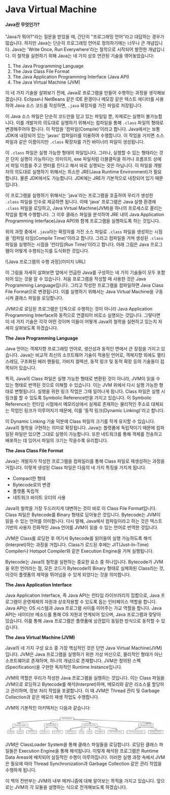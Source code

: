 # Java Virtual Machine

#### Java란 무엇인가?

"Java가 뭐야?"라는 질문을 받았을 때, 간단히 "프로그래밍 언어"라고 대답하는 경우가 많습니다. 하지만 Java는 단순히 프로그래밍 언어로 정의하기에는 너무나 큰 개념입니다. Java는 'Write Once, Run Everywhere'라는 철학으로 시작되어 발전한 개념입니다. 이 철학을 실현하기 위해 Java는 네 가지 상호 연관된 기술을 엮어놓았습니다:

1. The Java Programming Language
2. The Java Class File Format
3. The Java Application Programming Interface (Java API)
4. The Java Virtual Machine (JVM)

이 네 가지 기술을 살펴보기 전에, Java로 프로그램을 만들어 수행하는 과정을 생각해보겠습니다. Eclipse나 NetBeans 같은 IDE 환경이나 메모장 같은 텍스트 에디터를 사용하여 Java 소스 코드를 작성하면, `.java` 확장자를 가진 파일로 저장됩니다.

이 Java 소스 파일은 단순히 코드만을 담고 있는 파일일 뿐, 자체로는 실행이 불가능합니다. 이를 개발자의 의도대로 실행하기 위해서는 컴파일을 통해 `.class` 파일의 형태로 변경해주어야 합니다. 이 작업을 '컴파일(Compile)'이라고 합니다. Java에서는 보통 JDK에 내장되어 있는 'javac' 컴파일러를 이용하여 수행합니다. 이 작업을 거치면 소스 파일과 같은 이름이지만 `.class` 확장자를 가진 바이너리 파일이 생성됩니다.

이 `.class` 파일은 실행 가능한 형태의 파일입니다. 그러나, 실행할 수 있는 형태라는 것은 단지 실행이 가능하다는 의미이지, exe 파일처럼 더블클릭을 하거나 프롬프트 상에서 파일 이름을 주고 엔터를 친다고 해서 바로 실행되는 것은 아닙니다. 이 파일을 개발자의 의도대로 실행하기 위해서는 최소한 JRE(Java Runtime Environment)가 필요합니다. 물론 JDK에서도 가능합니다. JDK에는 JRE가 기본적으로 내장되어 있기 때문입니다.

이 프로그램을 실행하기 위해서는 'java'라는 프로그램을 호출하여 우리가 생성한 `.class` 파일을 인수로 제공하면 됩니다. 이때 'java' 프로그램은 Java 실행 환경에 `.class` 파일을 로딩하고, Java Virtual Machine(JVM)을 하나의 프로세스로 올리는 작업을 함께 수행합니다. 그 이후 클래스 파일을 분석하여 JRE 내의 Java Application Programming Interface(Java API)와 함께 프로그램을 실행하도록 하는 것입니다.

위의 과정 중에서 `.java`라는 확장자를 가진 소스 파일로 `.class` 파일을 생성하는 시점을 '컴파일 타임(Compile Time)'이라고 합니다. 그리고 컴파일을 거쳐 생성된 `.class` 파일을 실행하는 시점을 '런타임(Run Time)'이라고 합니다. 아래 그림은 Java 프로그램이 어떻게 수행되는지를 도식화한 것입니다.

!\[Java 프로그램의 수행 과정]\(이미지 URL)

이 그림을 자세히 살펴보면 앞에서 언급한 Java를 구성하는 네 가지 기술들이 모두 포함되어 있는 것을 알 수 있습니다. 처음 프로그램을 작성할 때 사용한 것은 Java Programming Language입니다. 그리고 작성한 프로그램을 컴파일하면 Java Class File Format으로 변경됩니다. 이를 실행하기 위해서는 Java Virtual Machine을 구동시켜 클래스 파일을 로딩합니다.

JVM으로 로딩된 프로그램은 단독으로 수행하는 것이 아니라 Java Application Programming Interface와 동적으로 연결되어 비로소 실행되는 것입니다. 그렇다면 이 네 가지 기술은 각각 어떤 것이며 이들이 어떻게 Java의 철학을 실현하고 있는지 자세히 살펴보도록 하겠습니다.

**The Java Programming Language**

Java 언어는 객체지향 프로그래밍 언어로, 생산성과 동적인 면에서 큰 장점을 가지고 있습니다. Java는 비교적 최신의 소프트웨어 기술이 적용된 언어로, 객체지향 외에도 멀티스레딩, 구조화된 에러 핸들링, 가비지 컬렉션, 동적 링크 및 동적 확장 등의 기술들이 접목되어 있습니다.

특히, Java의 Class 파일은 실행 가능한 형태로 변환된 것이 아니라, JVM이 읽을 수 있는 형태로 번역된 것으로 이해할 수 있습니다. 이는 JVM 위에서 다시 실행 가능한 형태로 변형됩니다. 실행을 위한 링크 작업은 그때 일어나게 됩니다. Class 파일은 실행 시 링크를 할 수 있도록 Symbolic Reference만을 가지고 있습니다. 이 Symbolic Reference는 런타임 시점에서 메모리상에서 실제로 존재하는 물리적인 주소로 대체되는 작업인 링크가 이루어지기 때문에, 이를 '동적 링크(Dynamic Linking)'라고 합니다.

이 Dynamic Linking 기술 덕분에 Class 파일의 크기를 작게 유지할 수 있습니다. Java의 철학을 구현하는 의미로 확장됩니다. Java는 플랫폼에 독립적이기 때문에 컴파일된 파일만 있으면 그대로 실행이 가능합니다. 또한 네트워크를 통해 객체를 전송하고 배포하는 데 있어서 파일의 크기는 작을수록 유리합니다.

**The Java Class File Format**

Java는 개발자가 작성한 프로그램을 컴파일러를 통해 Class 파일로 재생성하는 과정을 거칩니다. 이렇게 생성된 Class 파일은 다음의 네 가지 특징을 가지게 됩니다.

* Compact한 형태
* Bytecode로의 변경
* 플랫폼 독립적
* 네트워크 바이트 오더의 사용

Java의 철학을 가장 두드러지게 대변하는 것이 바로 이 Class File Format입니다. Class 파일은 Bytecode를 Binary 형태로 담아놓은 것입니다. Bytecode는 JVM이 읽을 수 있는 언어를 의미합니다. 다시 말해, Java에서 컴파일이라고 하는 것은 텍스트 기반의 사용자 친화적인 Java 언어를 JVM이 읽을 수 있는 언어로 번역한 것입니다.

JVM은 Class를 로딩한 후 여기서 Bytecode를 읽어들여 실행 가능하도록 해석(Interpret)하는 과정을 거칩니다. Class가 로드된 후에는 JIT(Just-In-Time) Compiler나 Hotspot Compiler와 같은 Execution Engine을 거쳐 실행됩니다.

Bytecode는 Java의 철학을 실현하는 중요한 요소 중 하나입니다. Bytecode가 JVM을 위한 언어라는 점, 모든 코드가 Bytecode의 Binary 형태로 실체화된 Class라는 것, 이것이 플랫폼의 제약을 뛰어넘을 수 있게 되었다는 것을 의미합니다.

**The Java Application Interface**

Java Application Interface, 즉 Java API는 런타임 라이브러리의 집합으로, Java 프로그램이 운영체제의 자원과 상호작용할 수 있도록 돕는 인터페이스 역할을 합니다. Java API는 OS 시스템과 Java 프로그램 사이를 이어주는 가교 역할을 합니다. Java API는 네이티브 메소드를 통해 OS 자원과 연계되어 있으며, Java 프로그램과 맞닿아 있습니다. 이를 통해 Java 프로그램은 플랫폼에 상관없이 동일한 방식으로 동작할 수 있습니다.

**The Java Virtual Machine (JVM)**

Java의 네 가지 구성 요소 중 가장 핵심적인 것은 단연 Java Virtual Machine(JVM)입니다. JVM은 Java 프로그램을 실행하기 위한 가상 머신으로, 물리적인 형태가 아닌 소프트웨어로 존재하며, 하나의 개념으로 존재합니다. JVM은 정의된 스펙(Specification)을 구현한 독자적인 Runtime Instance입니다.

JVM의 역할은 우리가 작성한 Java 프로그램을 실행하는 것입니다. 이는 Class 파일을 JVM으로 로딩하고 Bytecode를 해석(Interpret)하며, 메모리와 같은 리소스를 할당하고 관리하며, 정보 처리 작업을 포괄합니다. 이 때 JVM은 Thread 관리 및 Garbage Collection과 같은 메모리 재생 작업도 수행합니다.

JVM의 기본적인 아키텍처는 다음과 같습니다:

<img src="../../../.gitbook/assets/file.excalidraw.svg" alt="" class="gitbook-drawing">

JVM은 ClassLoader System을 통해 클래스 파일들을 로딩합니다. 로딩된 클래스 파일들은 Execution Engine을 통해 해석됩니다. 이렇게 해석된 프로그램은 Runtime Data Areas에 배치되어 실질적인 수행이 이루어집니다. 이러한 실행 과정 속에서 JVM은 필요에 따라 Thread Synchronization과 Garbage Collection 같은 관리 작업을 수행하게 됩니다.

이 책의 전반부는 JVM의 내부 메커니즘에 대해 알아보는 목적을 가지고 있습니다. 앞으로는 JVM의 각 모듈을 설명하는 식으로 전개해보도록 하겠습니다.
